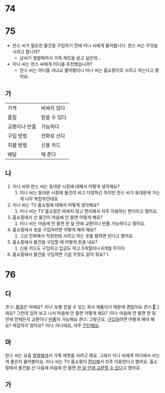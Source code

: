 # 74

# 75
* 한스 씨가 필요한 물건을 구입하기 전에 미나 씨에게 물어봅니다. 한스 씨는 무엇을 사려고 합니까? 
	* 날씨가 쌀쌀해져서 가죽 재킷을 살고 싶은데...
* 미나 씨는 한스 씨에게 어디를 추천했습니까? 
	* 한스 씨는 어디를 사냐교 물어봤더니 미나 씨는 홈쇼핑이로 사려고 하는다고 했어요.
## 가
|         |         |
| ------- | ------- |
| 가격      | 비싸지 않다  |
| 품질      | 믿을 수 있다 |
| 교환이나 반품 | 가능하다    |
| 구입 방법   | 전화로 산다  |
| 지불 방법   | 신용 카드   |
| 배달      | 해 준다    |
## 나
1. 미나 씨와 한스 씨는 동대문 시장에 대해서 어떻게 생각해요?
	1. 미나 씨는 동대문 시장에 물건이 싸고 다양하긴 하지만 한스 씨가 동대문에 가는 게 너무 복잡하던데요
2. 미나 씨는 TV 홈쇼핑에 대해서 어떻게 생각해요?
	1. 미나 씨는 TV 홈쇼핑은 비싸지 않고 편리해서 자주 이용하는 편이라고 했어요.
3. 홈쇼핑에서 산 물건이 마음에 안 들면 어떻게 해요?
	1. 미나 씨는 마음에 안 들면 한 달 안에 교환이나 반품 가능하다고 했어요.
4. 홈쇼핑에서 옷을 구입하려면 어떻게 해야 해요?
	1. 그냥 전화해서 직원한테 사려고 하는 옷을 말하면 된다고 했어요.
5. 홈쇼핑에서 물건을 구입할 때 어떻게 돈을 내요?
	1. 신용 카드도 구입하고 입금도 하고 3개월이나 6개월 무이자 
6. 홈쇼핑에서 물건을 구입하면 가끔 무엇도 같이 줘요?
	1. 
# 76
## 다
*한스*: <u>품질</u>은 어때요?
*미나*: 보통 믿을 수 있는 회사 제품이기 때문에 괜찮아요
*한스*:그래요? 그런데 입어 보고 나서 마음에 안 들면 어떻게 해요?
*미나*: 마음에 안 들면 한 달 안에 언제든지 교환이나 <u>반품</u>이 가능해요
*한스*: 그렇군요. <u>구입하</u>려면 어떻게 해야 해요? 복잡하지 않아요?
*미나*: 아니에요, 아주 <u>간단해요</u>.
## 마
한스 씨는 요즘 <u>쌀쌀해져</u>서 가죽 재켓을 사려고 해요. 그래서 미나 씨에게 어디에서 사는 게 좋은지 물어봤어요. 미나 씨는 TV 홈쇼핑이 <u>편리해</u>서 자주 이용한다고 했어요. 홈쇼핑에서 물건을 산 다음에 마음에 안 들면 <u>한 달 안에 교환할 수 있다</u>고 했어요.
## 가